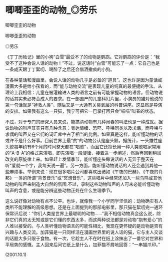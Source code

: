 # 唧唧歪歪的动物_◎劳乐

唧唧歪歪的动物

唧唧歪歪的动物

◎劳乐

《丁丁历险记》里的小狗“白雪”最受不了的动物是鹦鹉。它对鹦鹉的评价是：“我受不了这种会说人话的动物！”不过，说这话时“白雪”可能忘了一点：它自己也是一条成天跟丁丁絮叨、喝醉了之后还会借酒撒疯的小狗。

在各种童话和漫画里，会说人话的动物几乎是必备的“道具”。这也许是因为童话或漫画大多是给小孩看的，而“能与动物交流”是表现儿童的纯真的最便捷的手法。从理论上我相信：儿童在被灌输进人类的语言之前有可能掌握动物的语言。但动物说的话其实未必符合成人的要求。在一部国产的儿童科幻片里，小演员的猫对他说的第一句话就是“拯救人类”，随后又是一大通有关臭氧层的科普讲座。这显然是导演的安排。如果我有这么一只猫，我宁可把它一巴掌打回只会“喵喵”叫春的状态。

不过，对于专门的研究人员来说，能搞清动物有几种闹春的叫法也是一种成就。据说动物的叫声其实只有几种含意：表达情绪、恐吓、呼唤同类以及求偶，而呼唤与求偶的叫声又在它们的词汇库中占了相当的比例。如果真是这样，能听懂动物的话或许不是什么好事。目前世界上最“贫”的动物公认是座头鲸。据统计，一头雄性座头鲸每年约有6个月的时间整天都在“唱歌”，而且它还擅长用一种人类歌唱家常用的“A-B-A”的格式来演唱，即先演唱一段旋律，接着进一步阐述，然后再回到稍加改变的原旋律上来。如果赶上发情季节，能听懂座头鲸说话的人无异于整天在听“爱就一个字，我每天说一遍”。另一方面，能听懂动物说话的人还会遇到其他一些麻烦事。举例来说：现在很多唱片公司都喜欢出诸如《午夜的巴赫》、《午夜的肖邦》一类的所谓“背景音乐”或“冥想音乐”，这些唱片中经常还加入一些鸟鸣或其他动物的叫声来制造大自然的氛围.不过，录制这些动物叫声的人可未必能听懂动物叫声的含意，或是能分辨这些动物正处在什么生理季节。

这么说好像对动物有点不公平。也许，就像我一个小学同学坚信的：动物确实有人类所不能理解的高级思想。还是在上面提到的那部电影里，那只猫在絮叨完一通环保常识后说：“你们人类是世界上最聪明的动物……”我不相信动物真会这么说，除非它们真的太无知或是它们懂的东西太多，而这两种说法都是对动物“抱有爱心”的人难以接受的。与人类听懂动物语言的可能性相比，我现在更怀疑的是动物是否有兴趣与人类交流。加菲猫是一只同样活在漫画世界里的说人话的猫，它与主人交谈的话题大多只限于食物。有一次，它趁主人不在时在纸上涂抹出了一番它对世界和平局势的感慨。主人回来后问它纸上是什么，加菲猫不屑地回答：“一串猫爪印。”

(2001.10.1)
